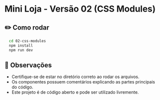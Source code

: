 # Mini Loja - Versão 02 (CSS Modules)

## ✏️ Como rodar
  ```bash
    cd 02-css-modules
    npm install
    npm run dev
   ```

## 📑 Observações

  * Certifique-se de estar no diretório correto ao rodar os arquivos.
  * Os componentes possuem comentários explicando as partes principais do código.
  * Este projeto é de código aberto e pode ser utilizado livremente.
